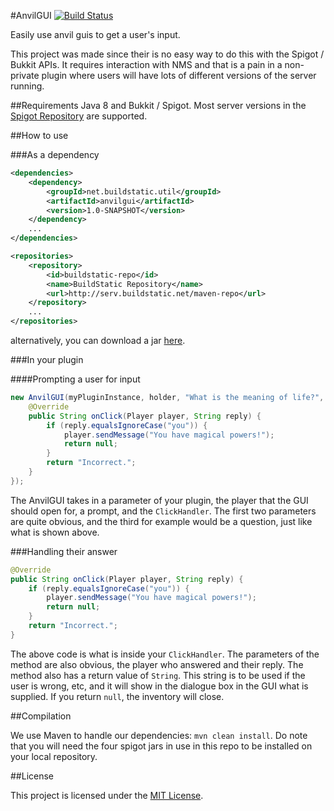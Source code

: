 #AnvilGUI [![Build Status](http://ci.buildstatic.net/buildStatus/icon?job=AnvilGUI)](http://ci.buildstatic.net/job/AnvilGUI/)

Easily use anvil guis to get a user's input.

This project was made since their is no easy way to do this with the Spigot / Bukkit APIs. It requires interaction
with NMS and that is a pain in a non-private plugin where users will have lots of different versions of the server
running.

##Requirements
Java 8 and Bukkit / Spigot. Most server versions in the [Spigot Repository](https://hub.spigotmc.org/nexus/) are supported.

##How to use

###As a dependency

```xml
<dependencies>
    <dependency>
        <groupId>net.buildstatic.util</groupId>
        <artifactId>anvilgui</artifactId>
        <version>1.0-SNAPSHOT</version>
    </dependency>
    ...
</dependencies>

<repositories>
    <repository>
        <id>buildstatic-repo</id>
        <name>BuildStatic Repository</name>
        <url>http://serv.buildstatic.net/maven-repo</url>
    </repository>
    ...
</repositories>
```
alternatively, you can download a jar [here](http://ci.buildstatic.net/job/AnvilGUI/).

###In your plugin

####Prompting a user for input

```java
new AnvilGUI(myPluginInstance, holder, "What is the meaning of life?", new AnvilGUI.ClickHandler() {
    @Override
    public String onClick(Player player, String reply) {
        if (reply.equalsIgnoreCase("you")) {
            player.sendMessage("You have magical powers!");
            return null;
        }
        return "Incorrect.";
    }
});
```
The AnvilGUI takes in a parameter of your plugin, the player that the GUI should open for, a prompt, and the
`ClickHandler`. The first two parameters are quite obvious, and the third for example would be a question, just like 
what is shown above.

###Handling their answer

```java
@Override
public String onClick(Player player, String reply) {
    if (reply.equalsIgnoreCase("you")) {
        player.sendMessage("You have magical powers!");
        return null;
    }
    return "Incorrect.";
}
```
The above code is what is inside your `ClickHandler`. The parameters of the method are also obvious, the player who answered 
and their reply. The method also has a return value of `String`. This string is to be used if the user is wrong, etc,
and it will show in the dialogue box in the GUI what is supplied. If you return `null`, the inventory will close.

##Compilation

We use Maven to handle our dependencies: `mvn clean install`. Do note that you will need the four spigot jars in use
in this repo to be installed on your local repository.

##License

This project is licensed under the [MIT License](LICENSE).
